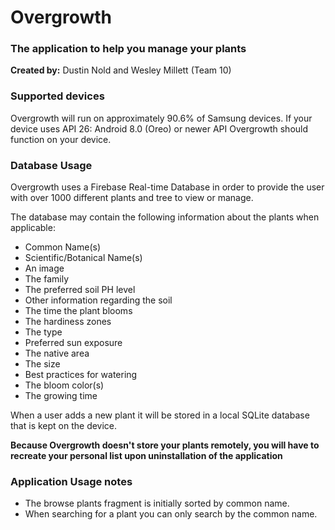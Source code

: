 # Overgrowth
### The application to help you manage your plants

**Created by:**
Dustin Nold and Wesley Millett (Team 10)

### Supported devices
Overgrowth will run on approximately 90.6% of Samsung devices. If your device uses API 26: Android 8.0 (Oreo) or newer API Overgrowth should function on your device.

### Database Usage
Overgrowth uses a Firebase Real-time Database in order to provide the user with over 1000 different plants and tree to view or manage. 

The database may contain the following information about the plants when applicable:
- Common Name(s)
- Scientific/Botanical Name(s)
- An image
- The family
- The preferred soil PH level
- Other information regarding the soil
- The time the plant blooms
- The hardiness zones
- The type
- Preferred sun exposure
- The native area
- The size
- Best practices for watering
- The bloom color(s)
- The growing time

When a user adds a new plant it will be stored in a local SQLite database that is kept on the device.


**Because Overgrowth doesn't store your plants remotely, you will have to recreate your personal list upon uninstallation of the application**

### Application Usage notes

- The browse plants fragment is initially sorted by common name.
- When searching for a plant you can only search by the common name.
